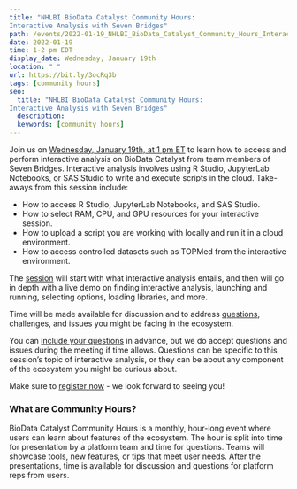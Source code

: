 ```yaml
---
title: "NHLBI BioData Catalyst Community Hours: 
Interactive Analysis with Seven Bridges"
path: /events/2022-01-19_NHLBI_BioData_Catalyst_Community_Hours_Interactive_Analysis
date: 2022-01-19
time: 1-2 pm EDT
display_date: Wednesday, January 19th
location: " "
url: https://bit.ly/3ocRq3b
tags: [community hours]
seo:
  title: "NHLBI BioData Catalyst Community Hours: 
Interactive Analysis with Seven Bridges"
  description:
  keywords: [community hours]
---
```


Join us on [Wednesday, January 19th, at 1 pm ET](https://bit.ly/3ocRq3b) to learn how to access and perform interactive analysis on BioData Catalyst from team members of Seven Bridges. Interactive analysis involves using R Studio, JupyterLab Notebooks, or SAS Studio to write and execute scripts in the cloud. Take-aways from this session include: 

- How to access R Studio, JupyterLab Notebooks, and SAS Studio.
- How to select RAM, CPU, and GPU resources for your interactive session.
- How to upload a script you are working with locally and run it in a cloud environment.
- How to access controlled datasets such as TOPMed from the interactive environment.

The [session](https://bit.ly/3ocRq3b) will start with what interactive analysis entails, and then will go in depth with a live demo on finding interactive analysis, launching and running, selecting options, loading libraries, and more. 

Time will be made available for discussion and to address [questions](https://forms.gle/xMoTk9e4WqaVdNvL6), challenges, and issues you might be facing in the ecosystem.

You can [include your questions](https://forms.gle/xMoTk9e4WqaVdNvL6) in advance, but we do accept questions and issues during the meeting if time allows. Questions can be specific to this session’s topic of interactive analysis, or they can be about any component of the ecosystem you might be curious about.

Make sure to [register now](https://bit.ly/3ocRq3b) - we look forward to seeing you!

### What are Community Hours?

BioData Catalyst Community Hours is a monthly, hour-long event where users can learn about features of the ecosystem. The hour is split into time for presentation by a platform team and time for questions. Teams will showcase tools, new features, or tips that meet user needs. After the presentations, time is available for discussion and questions for platform reps from users.
